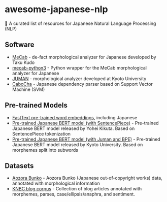 # awesome-japanese-nlp
📖 A curated list of resources for Japanese Natural Language Processing (NLP)

## Software

* [MeCab](https://taku910.github.io/mecab/) - de-fact morphological analyzer for Japanese developed by Taku Kudo
* [mecab-python3](https://pypi.org/project/mecab-python3/) - Python wrapper for the MeCab morphological analyzer for Japanese
* [JUMAN](http://nlp.ist.i.kyoto-u.ac.jp/index.php?JUMAN) - morphological analyzer developed at Kyoto University
* [CaboCha](http://taku910.github.io/cabocha/) - Japanese dependency parser based on Support Vector Machine (SVM)

## Pre-trained Models

* [FastText pre-trained word embeddings](https://fasttext.cc/docs/en/crawl-vectors.html), including Japanese
* [Pre-trained Japanese BERT model (with SentencePiece)](https://yoheikikuta.github.io/bert-japanese/) - Pre-trained Japanese BERT model released by Yohei Kikuta. Based on SentencePiece tokenization
* [Pre-trained Japanese BERT model (with Juman and BPE)](http://nlp.ist.i.kyoto-u.ac.jp/index.php?BERT%E6%97%A5%E6%9C%AC%E8%AA%9EPretrained%E3%83%A2%E3%83%87%E3%83%AB) - Pre-trained Japanese BERT model released by Kyoto University. Based on morphemes split into subwords

## Datasets

* [Aozora Bunko](http://aozora-word.hahasoha.net/index.html) - Aozora Bunko (Japanese out-of-copyright works) data, annotated with morphological information
* [KNBC blog corpus](http://nlp.ist.i.kyoto-u.ac.jp/kuntt/) - Collection of blog articles annotated with morphemes, parses, case/ellipsis/anaphra, and sentiment.
